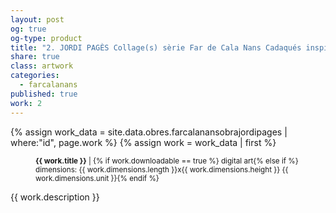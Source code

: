 ```yaml
---
layout: post
og: true
og-type: product
title: "2. JORDI PAGÈS Collage(s) sèrie Far de Cala Nans Cadaqués inspirada en la poesia de Michel Houellebecq" 
share: true
class: artwork
categories:
  - farcalanans
published: true
work: 2
---
```


{% assign work_data = site.data.obres.farcalanansobrajordipages | where:"id", page.work %}
{% assign work = work_data | first %}
<figure>
  <div class="padding-artwork-container">
    <div class="embed-container embed-container_{{ work.aspect_ratio }}">
      <core-image sizing="cover" class="core-image-size" preload fade src="{{ work.featured_src }}"></core-image> 
    </div>
  </div>
  <figcaption>
    <p><small><strong>{{ work.title }}</strong> | {% if work.downloadable == true %} digital art{% else if %} dimensions: {{ work.dimensions.length }}x{{ work.dimensions.height }} {{ work.dimensions.unit }}{% endif %}</small></p>
  </figcaption>
</figure>
<!--more-->
{{ work.description }}